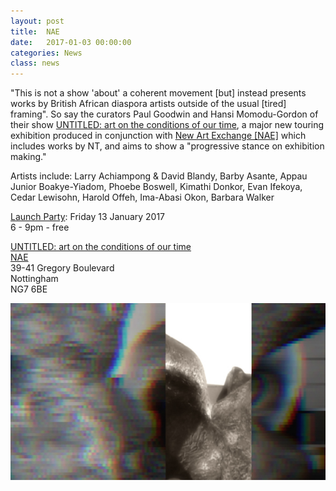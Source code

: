 ```yaml
---
layout: post
title:  NAE
date:   2017-01-03 00:00:00
categories: News
class: news
---
```

"This is not a show 'about' a coherent movement [but] instead presents works by British African diaspora artists outside of the usual [tired] framing". So say the curators Paul Goodwin and Hansi Momodu-Gordon of their show <a href="http://www.nae.org.uk/exhibition/untitled-art-on-the-conditions-of-our/114" target="_blank">UNTITLED: art on the conditions of our time</a>, a major new touring exhibition produced in conjunction with <a href="http://www.nae.org.uk" target="_blank">New Art Exchange [NAE]</a> which includes works by NT, and aims to show a "progressive stance on exhibition making."

Artists include: Larry Achiampong & David Blandy, Barby Asante, Appau Junior Boakye-Yiadom, Phoebe Boswell, Kimathi Donkor, Evan Ifekoya, Cedar Lewisohn, Harold Offeh, Ima-Abasi Okon, Barbara Walker

<a href="http://www.nae.org.uk/event/launch-party-untitled/464" target="_blank">Launch Party</a>: Friday 13 January 2017  
6 - 9pm - free  

<a href="http://www.nae.org.uk/exhibition/untitled-art-on-the-conditions-of-our/114" target="_blank">UNTITLED: art on the conditions of our time</a>  
<a href="http://www.nae.org.uk" target="_blank">NAE</a>  
39-41 Gregory Boulevard  
Nottingham  
NG7 6BE  

![moore into you jpg](/assets_posts/moore_into_you.jpg)
